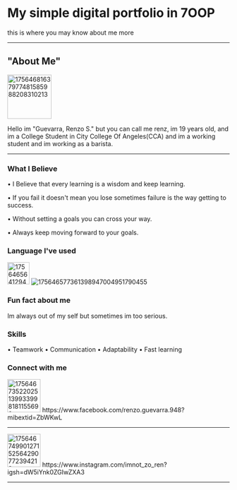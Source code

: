 # My simple digital portfolio in 7OOP
this is where you may know about me more

--- 

## "About Me" 
<img width="100" height="100" alt="17564681637977481585988208310213" src="https://github.com/user-attachments/assets/952164a2-e149-4b89-bd27-a00d7e23f6ed" /> 

Hello im "Guevarra, Renzo S." but you can call me renz, im 19 years old, and im a College Student in City College Of Angeles(CCA) 
and im a working student and im working as a barista.

---

### What I Believe
• I Believe that every learning is a wisdom and keep learning.

• If you fail it doesn't mean you lose sometimes failure is the way getting to success.

• Without setting a goals you can cross your way.

• Always keep moving forward to your goals.

### Language I've used
<img width="50" height="50" alt="17564656412948525189692749180028" src="https://github.com/user-attachments/assets/c91b5b30-b88d-466f-9d76-c4dc9c352a36" />   ![175646577361398947004951790455](https://github.com/user-attachments/assets/4ee4db0b-503d-498c-b7f7-86874e9a529f)


### Fun fact about me
Im always out of my self but sometimes im too serious.

### Skills
• Teamwork
• Communication
• Adaptability 
• Fast learning

### Connect with me
<img width="75" height="75" alt="17564673522025139933998181155690" src="https://github.com/user-attachments/assets/31944d66-4727-45e8-8ec8-5c61c1e011e8" />    
https://www.facebook.com/renzo.guevarra.948?mibextid=ZbWKwL

---

<img width="75" height="75" alt="17564674990127152564290772394213" src="https://github.com/user-attachments/assets/5df1a5be-9533-4410-9e5e-3a042f4876b5" /> 
https://www.instagram.com/imnot_zo_ren?igsh=dW5iYnk0ZGIwZXA3

--- 
